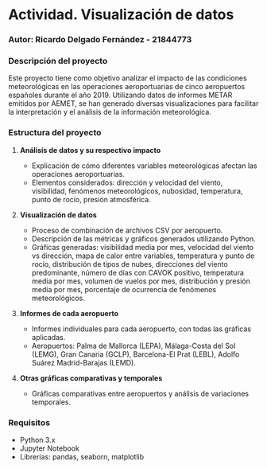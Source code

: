 # Actividad. Visualización de datos

### Autor: Ricardo Delgado Fernández - 21844773

### Descripción del proyecto

Este proyecto tiene como objetivo analizar el impacto de las condiciones meteorológicas en las operaciones aeroportuarias de cinco aeropuertos españoles durante el año 2019. Utilizando datos de informes METAR emitidos por AEMET, se han generado diversas visualizaciones para facilitar la interpretación y el análisis de la información meteorológica.

### Estructura del proyecto

1. **Análisis de datos y su respectivo impacto**
   - Explicación de cómo diferentes variables meteorológicas afectan las operaciones aeroportuarias.
   - Elementos considerados: dirección y velocidad del viento, visibilidad, fenómenos meteorológicos, nubosidad, temperatura, punto de rocío, presión atmosférica.

2. **Visualización de datos**
   - Proceso de combinación de archivos CSV por aeropuerto.
   - Descripción de las métricas y gráficos generados utilizando Python.
   - Gráficas generadas: visibilidad media por mes, velocidad del viento vs dirección, mapa de calor entre variables, temperatura y punto de rocío, distribución de tipos de nubes, direcciones del viento predominante, número de días con CAVOK positivo, temperatura media por mes, volumen de vuelos por mes, distribución y presión media por mes, porcentaje de ocurrencia de fenómenos meteorológicos.

3. **Informes de cada aeropuerto**
   - Informes individuales para cada aeropuerto, con todas las gráficas aplicadas.
   - Aeropuertos: Palma de Mallorca (LEPA), Málaga-Costa del Sol (LEMG), Gran Canaria (GCLP), Barcelona-El Prat (LEBL), Adolfo Suárez Madrid-Barajas (LEMD).

4. **Otras gráficas comparativas y temporales**
   - Gráficas comparativas entre aeropuertos y análisis de variaciones temporales.

### Requisitos

- Python 3.x
- Jupyter Notebook
- Librerías: pandas, seaborn, matplotlib

